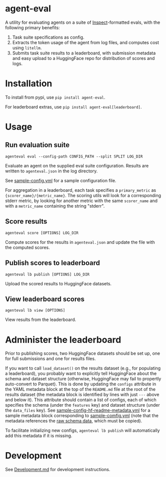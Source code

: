 # agent-eval

A utility for evaluating agents on a suite of [Inspect](https://github.com/UKGovernmentBEIS/inspect_ai)-formatted evals, with the following primary benefits:
1. Task suite specifications as config.
2. Extracts the token usage of the agent from log files, and computes cost using `litellm`.
3. Submits task suite results to a leaderboard, with submission metadata and easy upload to a HuggingFace repo for distribution of scores and logs.

# Installation

To install from pypi, use `pip install agent-eval`.

For leaderboard extras, use `pip install agent-eval[leaderboard]`.

# Usage

## Run evaluation suite
```shell
agenteval eval --config-path CONFIG_PATH --split SPLIT LOG_DIR
```
Evaluate an agent on the supplied eval suite configuration. Results are written to `agenteval.json` in the log directory. 

See [sample-config.yml](sample-config.yml) for a sample configuration file. 

For aggregation in a leaderboard, each task specifies a `primary_metric` as `{scorer_name}/{metric_name}`. 
The scoring utils will look for a corresponding stderr metric, 
by looking for another metric with the same `scorer_name` and with a `metric_name` containing the string "stderr".

## Score results 
```shell
agenteval score [OPTIONS] LOG_DIR
```
Compute scores for the results in `agenteval.json` and update the file with the computed scores.

## Publish scores to leaderboard
```shell
agenteval lb publish [OPTIONS] LOG_DIR
```
Upload the scored results to HuggingFace datasets.

## View leaderboard scores
```shell
agenteval lb view [OPTIONS]
```
View results from the leaderboard.

# Administer the leaderboard
Prior to publishing scores, two HuggingFace datasets should be set up, one for full submissions and one for results files.

If you want to call `load_dataset()` on the results dataset (e.g., for populating a leaderboard), you probably want to explicitly tell HuggingFace about the schema and dataset structure (otherwise, HuggingFace may fail to propertly auto-convert to Parquet).
This is done by updating the `configs` attribute in the YAML metadata block at the top of the `README.md` file at the root of the results dataset (the metadata block is identified by lines with just `---` above and below it).
This attribute should contain a list of configs, each of which specifies the schema (under the `features` key) and dataset structure (under the `data_files` key).
See [sample-config-hf-readme-metadata.yml](sample-config-hf-readme-metadata.yml) for a sample metadata block corresponding to [sample-comfig.yml](sample-config.yml) (note that the metadata references the [raw schema data](src/agenteval/leaderboard/dataset_features.yml), which must be copied).

To facilitate initializing new configs, `agenteval lb publish` will automatically add this metadata if it is missing.

# Development

See [Development.md](Development.md) for development instructions.
